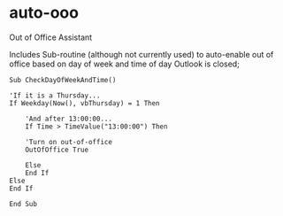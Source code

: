 # auto-ooo
Out of Office Assistant

Includes Sub-routine (although not currently used) to auto-enable out of office based on day of week and time of day Outlook is closed;


    Sub CheckDayOfWeekAndTime()

    'If it is a Thursday...
    If Weekday(Now(), vbThursday) = 1 Then

        'And after 13:00:00...
        If Time > TimeValue("13:00:00") Then

        'Turn on out-of-office
        OutOfOffice True

        Else
        End If
    Else
    End If

    End Sub
